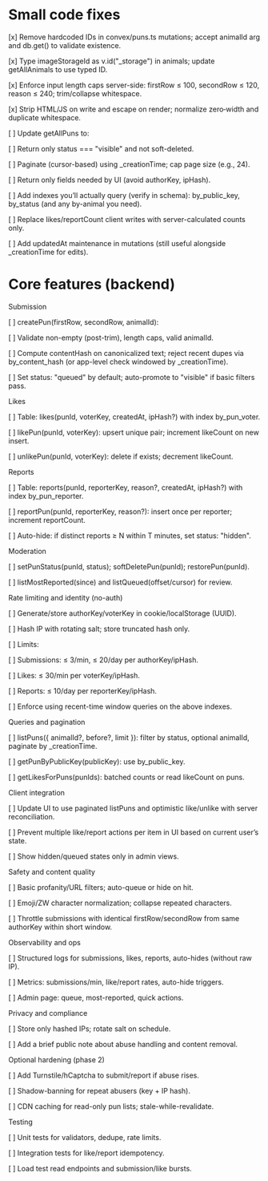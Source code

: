 # Small code fixes
[x] Remove hardcoded IDs in convex/puns.ts mutations; accept animalId arg and db.get() to validate existence.

[x] Type imageStorageId as v.id("_storage") in animals; update getAllAnimals to use typed ID.

[x] Enforce input length caps server-side: firstRow ≤ 100, secondRow ≤ 120, reason ≤ 240; trim/collapse whitespace.

[x] Strip HTML/JS on write and escape on render; normalize zero‑width and duplicate whitespace.

[ ] Update getAllPuns to:

  [ ] Return only status === "visible" and not soft-deleted.

  [ ] Paginate (cursor-based) using _creationTime; cap page size (e.g., 24).

  [ ] Return only fields needed by UI (avoid authorKey, ipHash).

[ ] Add indexes you’ll actually query (verify in schema): by_public_key, by_status (and any by-animal you need).

[ ] Replace likes/reportCount client writes with server-calculated counts only.

[ ] Add updatedAt maintenance in mutations (still useful alongside _creationTime for edits).

# Core features (backend)

Submission

[ ] createPun(firstRow, secondRow, animalId):

[ ] Validate non-empty (post-trim), length caps, valid animalId.

[ ] Compute contentHash on canonicalized text; reject recent dupes via by_content_hash (or app-level check windowed by _creationTime).

[ ] Set status: "queued" by default; auto-promote to "visible" if basic filters pass.

Likes

[ ] Table: likes(punId, voterKey, createdAt, ipHash?) with index by_pun_voter.

[ ] likePun(punId, voterKey): upsert unique pair; increment likeCount on new insert.

[ ] unlikePun(punId, voterKey): delete if exists; decrement likeCount.

Reports


[ ] Table: reports(punId, reporterKey, reason?, createdAt, ipHash?) with index by_pun_reporter.

[ ] reportPun(punId, reporterKey, reason?): insert once per reporter; increment reportCount.

[ ] Auto-hide: if distinct reports ≥ N within T minutes, set status: "hidden".

Moderation

[ ] setPunStatus(punId, status); softDeletePun(punId); restorePun(punId).

[ ] listMostReported(since) and listQueued(offset/cursor) for review.

Rate limiting and identity (no-auth)

[ ] Generate/store authorKey/voterKey in cookie/localStorage (UUID).

[ ] Hash IP with rotating salt; store truncated hash only.

[ ] Limits:

  [ ] Submissions: ≤ 3/min, ≤ 20/day per authorKey/ipHash.

  [ ] Likes: ≤ 30/min per voterKey/ipHash.

  [ ] Reports: ≤ 10/day per reporterKey/ipHash.

[ ] Enforce using recent-time window queries on the above indexes.

Queries and pagination

[ ] listPuns({ animalId?, before?, limit }): filter by status, optional animalId, paginate by _creationTime.

[ ] getPunByPublicKey(publicKey): use by_public_key.

[ ] getLikesForPuns(punIds): batched counts or read likeCount on puns.

Client integration

[ ] Update UI to use paginated listPuns and optimistic like/unlike with server reconciliation.

[ ] Prevent multiple like/report actions per item in UI based on current user’s state.

[ ] Show hidden/queued states only in admin views.

Safety and content quality

[ ] Basic profanity/URL filters; auto-queue or hide on hit.

[ ] Emoji/ZW character normalization; collapse repeated characters.

[ ] Throttle submissions with identical firstRow/secondRow from same authorKey within short window.

Observability and ops

[ ] Structured logs for submissions, likes, reports, auto-hides (without raw IP).

[ ] Metrics: submissions/min, like/report rates, auto-hide triggers.

[ ] Admin page: queue, most-reported, quick actions.

Privacy and compliance

[ ] Store only hashed IPs; rotate salt on schedule.

[ ] Add a brief public note about abuse handling and content removal.

Optional hardening (phase 2)

[ ] Add Turnstile/hCaptcha to submit/report if abuse rises.

[ ] Shadow-banning for repeat abusers (key + IP hash).

[ ] CDN caching for read-only pun lists; stale-while-revalidate.

Testing

[ ] Unit tests for validators, dedupe, rate limits.

[ ] Integration tests for like/report idempotency.

[ ] Load test read endpoints and submission/like bursts.

